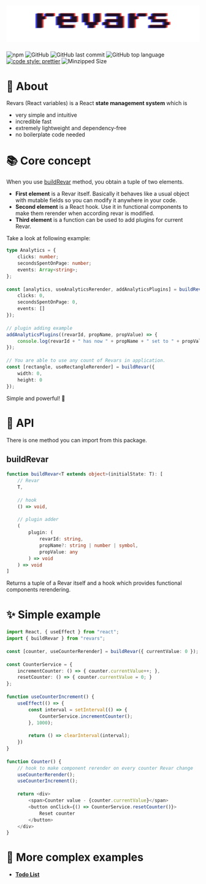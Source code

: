 # ![Revars logo](/revars.svg "Logo")
![npm](https://img.shields.io/npm/v/revars)
![GitHub](https://img.shields.io/github/license/alevnyacow/revars)
![GitHub last commit](https://img.shields.io/github/last-commit/alevnyacow/revars)
![GitHub top language](https://img.shields.io/github/languages/top/alevnyacow/revars)
[![code style: prettier](https://img.shields.io/badge/code_style-prettier-ff69b4.svg?style=flat-square)](https://github.com/prettier/prettier)
![Minzipped Size](https://badgen.net/bundlephobia/minzip/revars)

# 💫 About

Revars (React variables) is a React **state management system** which is

-  very simple and intuitive
-  incredible fast
-  extremely lightweight and dependency-free
-  no boilerplate code needed

# 📚 Core concept

When you use [buildRevar](#build-revar) method, you obtain a tuple of two elements.

- **First element** is a Revar itself. Basically it behaves like a usual object with mutable fields so you can modify it anywhere in your code.
- **Second element** is a React hook. Use it in functional components to make them rerender when according revar is modified.
- **Third element** is a function can be used to add plugins for current Revar.

Take a look at following example:

```ts
type Analytics = {
    clicks: number;
    secondsSpentOnPage: number;
    events: Array<string>;
};

const [analytics, useAnalyticsRerender, addAnalyticsPlugins] = buildRevar<Analytics>({ 
    clicks: 0, 
    secondsSpentOnPage: 0,
    events: []
});

// plugin adding example
addAnalyticsPlugins((revarId, propName, propValue) => {
    console.log(revarId + " has now " + propName + " set to " + propValue);
});

// You are able to use any count of Revars in application.
const [rectangle, useRectangleRerender] = buildRevar({ 
    width: 0, 
    height: 0 
});
```

Simple and powerful! 🚀

# 📔 API

There is one method you can import from this package.

## <a id='build-revar'></a>**buildRevar**

```ts
function buildRevar<T extends object>(initialState: T): [
    // Revar
    T,

    // hook
    () => void,

    // plugin adder
    (
        plugin: (
            revarId: string, 
            propName?: string | number | symbol, 
            propValue: any
        ) => void
    ) => void
]
```

Returns a tuple of a Revar itself and a hook which provides functional components rerendering.

# ✨ Simple example

```ts
import React, { useEffect } from "react";
import { buildRevar } from "revars";

const [counter, useCounterRerender] = buildRevar({ currentValue: 0 });

const CounterService = {
    incrementCounter: () => { counter.currentValue++; },
    resetCounter: () => { counter.currentValue = 0; }
};

function useCounterIncrement() {
    useEffect(() => {
        const interval = setInterval(() => {
            CounterService.incrementCounter();
        }, 1000);

        return () => clearInterval(interval); 
    })
}

function Counter() {
    // hook to make component rerender on every counter Revar change
    useCounterRerender();
    useCounterIncrement();

    return <div>
        <span>Counter value - {counter.currentValue}</span>
        <button onClick={() => CounterService.resetCounter()}>
            Reset counter
        </button>
    </div>
}
```

# 🌌 More complex examples

- **[Todo List](https://codesandbox.io/s/revars-complex-todos-demo-77qo3)**